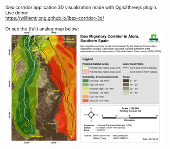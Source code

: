 Ibex corridor application 3D visualization made with Qgis2threejs plugin. Live demo: <br>
https://williamtjiong.github.io/ibex-corridor-3d/
<br><br>
Or see the (full) analog map below:
![ibex_corridor](https://github.com/WilliamTjiong/ibex-corridor-3d/blob/master/IbexCorridorApplication_Map.png)
